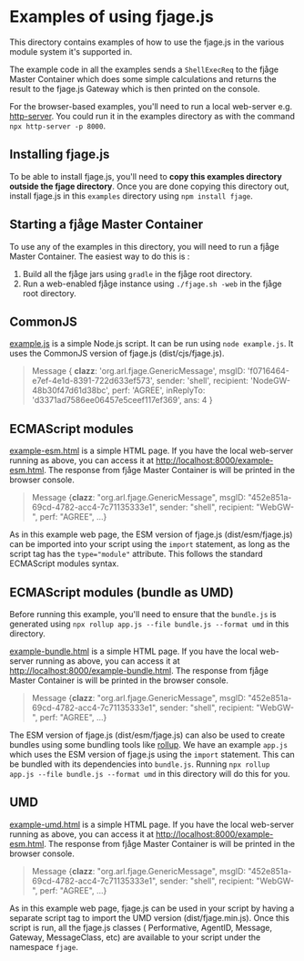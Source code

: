 # Examples of using fjage.js

This directory contains examples of how to use the fjage.js in the various module system it's supported in.

The example code in all the examples sends a `ShellExecReq` to the fjåge Master Container which does some simple calculations and returns the result to the fjage.js Gateway which is then printed on the console.

For the browser-based examples, you'll need to run a local web-server e.g. [http-server](https://github.com/http-party/http-server). You could run it in the examples directory as with the command `npx http-server -p 8000`.

## Installing fjage.js

To be able to install fjage.js, you'll need to **copy this examples directory outside the fjage directory**. Once you are done copying this directory out, install fjage.js in this `examples` directory using `npm install fjage`.

## Starting a fjåge Master Container

To use any of the examples in this directory, you will need to run a fjåge Master Container. The easiest way to do this is : 

1. Build all the fjåge jars using `gradle` in the fjåge root directory.
2. Run a web-enabled fjåge instance using `./fjage.sh -web` in the fjåge root directory.

## CommonJS

[example.js](example.js) is a simple Node.js script. It can be run using `node example.js`. It uses the CommonJS version of fjage.js (dist/cjs/fjage.js).

> Message {
>  __clazz__: 'org.arl.fjage.GenericMessage',
>  msgID: 'f0716464-e7ef-4e1d-8391-722d633ef573',
>  sender: 'shell',
>  recipient: 'NodeGW-48b30f47d61d38bc',
>  perf: 'AGREE',
>  inReplyTo: 'd3371ad7586ee06457e5ceef117ef369',
>  ans: 4
}


## ECMAScript modules

[example-esm.html](example-esm.html) is a simple HTML page. If you have the local web-server running as above, you can access it at [http://localhost:8000/example-esm.html](http://localhost:8000/example-esm.html). The response from fjåge Master Container is will be printed in the browser console.

> Message {__clazz__: "org.arl.fjage.GenericMessage", msgID: "452e851a-69cd-4782-acc4-7c71135333e1", sender: "shell", recipient: "WebGW-", perf: "AGREE", …}

As in this example web page, the ESM version of fjage.js (dist/esm/fjage.js) can be imported into your script using the `import` statement, as long as the script tag has the `type="module"` attribute. This follows the standard ECMAScript modules syntax.

## ECMAScript modules (bundle as UMD)

Before running this example, you'll need to ensure that the `bundle.js` is generated using `npx rollup app.js --file bundle.js --format umd` in this directory. 

[example-bundle.html](example-bundle.html) is a simple HTML page. If you have the local web-server running as above, you can access it at [http://localhost:8000/example-bundle.html](http://localhost:8000/example-esm.html). The response from fjåge Master Container is will be printed in the browser console.

> Message {__clazz__: "org.arl.fjage.GenericMessage", msgID: "452e851a-69cd-4782-acc4-7c71135333e1", sender: "shell", recipient: "WebGW-", perf: "AGREE", …}

The ESM version of fjage.js (dist/esm/fjage.js) can also be used to create bundles using some bundling tools like [rollup](https://rollupjs.org). We have an example `app.js` which uses the ESM version of fjage.js using the `import` statement. This can be bundled with its dependencies into `bundle.js`. Running `npx rollup app.js --file bundle.js --format umd` in this directory will do this for you.

## UMD

[example-umd.html](example-umd.html) is a simple HTML page. If you have the local web-server running as above, you can access it at [http://localhost:8000/example-esm.html](http://localhost:8000/example-umd.html). The response from fjåge Master Container is will be printed in the browser console.

> Message {__clazz__: "org.arl.fjage.GenericMessage", msgID: "452e851a-69cd-4782-acc4-7c71135333e1", sender: "shell", recipient: "WebGW-", perf: "AGREE", …}

As in this example web page, fjage.js can be used in your script by having a separate script tag to import the UMD version (dist/fjage.min.js). Once this script is run, all the fjage.js classes ( Performative, AgentID, Message, Gateway, MessageClass, etc) are available to your script under the namespace `fjage`.

